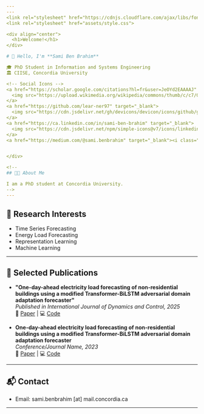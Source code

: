 ```yaml
---
---
<link rel="stylesheet" href="https://cdnjs.cloudflare.com/ajax/libs/font-awesome/6.4.2/css/all.min.css">
<link rel="stylesheet" href="assets/style.css">

<div align="center">
  <h1>Welcome!</h1>
</div>

# 👋 Hello, I'm **Sami Ben Brahim**

🎓 PhD Student in Information and Systems Engineering  
🏛️ CIISE, Concordia University  

<!-- Social Icons -->
<a href="https://scholar.google.com/citations?hl=fr&user=JeOYd2EAAAAJ" target="_blank">
  <img src="https://upload.wikimedia.org/wikipedia/commons/thumb/c/c7/Google_Scholar_logo.svg/32px-Google_Scholar_logo.svg.png" alt="Google Scholar" width="32" style="vertical-align:middle;">
</a>
<a href="https://github.com/lear-ner97" target="_blank">
  <img src="https://cdn.jsdelivr.net/gh/devicons/devicon/icons/github/github-original.svg" width="32" alt="GitHub"/>
</a>
<a href="https://ca.linkedin.com/in/sami-ben-brahim" target="_blank">
  <img src="https://cdn.jsdelivr.net/npm/simple-icons@v7/icons/linkedin.svg" width="32" alt="LinkedIn"/>
</a>
<a href="https://medium.com/@sami.benbrahim" target="_blank"><i class="fab fa-medium fa-2x"></i></a>


</div>

<!--
## 🧑‍💻 About Me

I am a PhD student at Concordia University. 
-->
---
```


## 🧠 Research Interests

- Time Series Forecasting
- Energy Load Forecasting
- Representation Learning
- Machine Learning

---

## 📄 Selected Publications

- **"One-day-ahead electricity load forecasting of non-residential buildings using a modified Transformer-BiLSTM adversarial domain adaptation forecaster"**  
  _Published in International Journal of Dynamics and Control, 2025_  
  🔗 [Paper](https://doi.org/10.1007/s40435-025-01701-x) | 💻 [Code](https://github.com/lear-ner97/Transformer-LSTM-DAF)


- **One-day-ahead electricity load forecasting of non-residential buildings using a modified Transformer-BiLSTM adversarial domain adaptation forecaster**  
  _Conference/Journal Name, 2023_  
  🔗 [Paper](https://ieeexplore.ieee.org/document/9765941) | 💻 [Code](https://github.com/lear-ner97/gas_demand_forecasting) 

<!--
---

## 📄 Curriculum Vitae (CV)

- [Download my CV (PDF)](cv.pdf)
-->
---

## 📬 Contact

- Email: sami.benbrahim [at] mail.concordia.ca  

---
<!--
<style>
a { margin: 0 10px; text-decoration: none; }
</style>
-->
